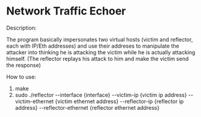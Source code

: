# Network Traffic Echoer

Description:

The program basically impersonates two virtual hosts (victim and reflector, each with IP/Eth addresses) 
and use their addreses to manipulate the attacker into thinking he is attacking the victim while he is actually
attacking himself. (The reflector replays his attack to him and make the victim send the response)

How to use:
1) make
2) sudo ./reflector --interface {interface} --victim-ip {victim ip address} --victim-ethernet {victim ethernet address} --reflector-ip {reflector ip address} --reflector-ethernet {reflector ethernet address}
